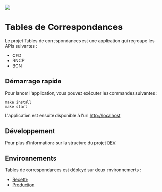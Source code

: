 ![](https://avatars1.githubusercontent.com/u/63645182?s=200&v=4)

# Tables de Correspondances

Le projet Tables de correspondances est une application qui regroupe les APIs suivantes :
- CFD
- RNCP
- BCN

## Démarrage rapide

Pour lancer l'application, vous pouvez exécuter les commandes suivantes :

```shell
make install
make start
```

L'application est ensuite disponible à l'url [http://localhost](http://localhost)

## Développement

Pour plus d'informations sur la structure du projet [DEV](./DEV.md)

## Environnements

Tables de correspondances est déployé sur deux environnements : 
- [Recette](https://tables-correspondances-recette.apprentissage.beta.gouv.fr)
- [Production](https://tables-correspondances.apprentissage.beta.gouv.fr)

